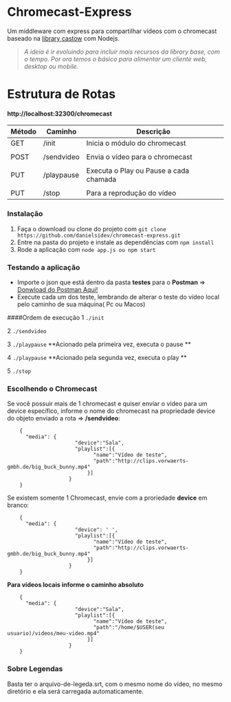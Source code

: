 Chromecast-Express
==============

Um middleware com express para compartilhar vídeos com o chromecast baseado na [library castow](https://github.com/xat/castnow) com Nodejs.

> *A ideia é ir evoluindo para incluir mais recursos da library base, com o tempo. Por ora temos o básico para alimentar um cliente web, desktop ou mobile.*

Estrutura de Rotas
==============
#### http://localhost:32300/chromecast
|   Método      |     Caminho  |  Descrição  |
| ------------  | ------------ |------------ |
|   GET         | /init     | Inicia o módulo do chromecast |
|               |              |             |
|   POST        | /sendvideo   | Envia o vídeo para o chromecast |
|               |              |             |
|   PUT         | /playpause   | Executa o Play ou Pause a cada chamada |
|               |              |             |
|  PUT          | /stop        | Para a reprodução do vídeo |


### Instalação

1. Faça o download ou clone do projeto com `git clone https://github.com/danielsidev/chromecast-express.git`
2. Entre na pasta do projeto e instale as dependências com `npm install`
3. Rode a aplicação com `node app.js ou npm start`

### Testando a aplicação

- Importe o json que está dentro da pasta  **testes** para o **Postman**  => [Donwload do Postman Aqui!](https://www.getpostman.com/)
- Execute cada um dos teste, lembrando de alterar o teste do vídeo local pelo caminho de sua máquina( Pc ou Macos)

####Ordem de execução
1 `./init`  

2 `./sendvideo`

3 `./playpause` **Acionado pela primeira vez, executa o pause **

4 `./playpause` **Acionado pela segunda vez, executa o play **

5 `./stop`
### Escolhendo o Chromecast
Se você possuir mais de 1 chromecast e quiser enviar o vídeo para um device específico, informe o nome do chromecast na propriedade device do objeto enviado a rota  => **/sendvideo**:

```
    {
      "media": {
    		          "device":"Sala",
    		          "playlist":[{
    					    "name":"Vídeo de teste",
    					    "path":"http://clips.vorwaerts-gmbh.de/big_buck_bunny.mp4"
    					  }]
      				}
    }		  
```

Se existem somente 1 Chromecast, envie com a proriedade **device** em branco:

```
    {
      "media": {
    		          "device": ' ',
    		          "playlist":[{
    					    "name":"Vídeo de teste",
    					    "path":"http://clips.vorwaerts-gmbh.de/big_buck_bunny.mp4"
    					  }]
      				}
    }		  
```
**Para vídeos locais informe o caminho absoluto**

```
    {
      "media": {
    		          "device":"Sala",
    		          "playlist":[{
    					    "name":"Vídeo de teste",
    					    "path":"/home/$USER(seu usuario)/videos/meu-video.mp4"
    					  }]
      				}
    }		  
```


### Sobre Legendas
Basta ter o arquivo-de-legeda.srt, com o mesmo nome do vídeo,  no mesmo diretório e ela será carregada automaticamente.
